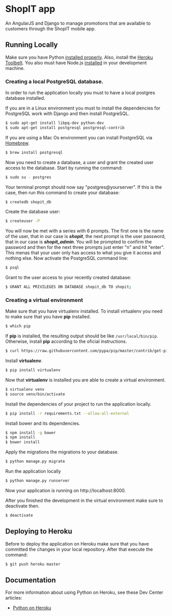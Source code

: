 # ShopIT app

An AngularJS and Django to manage promotions that are available to customers through the ShopIT mobile app.

## Running Locally

Make sure you have Python [installed properly](http://install.python-guide.org).  Also, install the [Heroku Toolbelt](https://toolbelt.heroku.com/). You also must have Node.js [installed](http://nodejs.org/) in your development machine.

### Creating a local PostgreSQL database.

In order to run the application locally you must to have a local postgres database installed.

If you are in a Linux environment you must to install  the dependencies for PostgreSQL work with Django and  then install PostgreSQL.

```sh
$ sudo apt-get install libpq-dev python-dev
$ sudo apt-get install postgresql postgresql-contrib
```

If you are using a Mac Os environment you can install PostgreSQL via [Homebrew](http://brew.sh/).

```sh
$ brew install postgresql
```

Now you need to create a database, a user and grant the created user access to the database. Start by running the command:

```sh
$ sudo su - postgres
```

Your terminal prompt should now say "postgres@yourserver". If this is the case, then run this command to create your database:

```sh
$ createdb shopit_db
```

Create the database user:

```sh
$ createuser -P
```

You will now be met with a series with 6 prompts. The first one is the name of the user, that in our case is ***shopit***, the next prompt is the user password, that in our case is ***shopit_admin***. You will be prompted to confirm the password and then for the next three prompts just enter "n" and
hit "enter". This menas that your user only has access to what you give it access and nothing else. Now activate the PostgreSQL command line:

```sh
$ psql
```

Grant to the user access to your recently created database:

```sh
$ GRANT ALL PRIVILEGES ON DATABASE shopit_db TO shopit;
```
### Creating a virtual environment

Make sure that you have virtualenv installed. To install virtualenv you need to make sure that you have **pip**
installed.

```sh
$ which pip
```
If **pip** is installed, the resulting output should be like `/usr/local/bin/pip`. Otherwise, install **pip** according to the oficial instructions.

```sh
$ curl https://raw.githubusercontent.com/pypa/pip/master/contrib/get-pip.py | python
```
Install **virtualenv**.

```sh
$ pip install virtualenv
```
Now that **virtualenv** is installed you are able to create a virtual environment.

```sh
$ virtualenv venv
$ source venv/bin/activate
```

Install the dependencies of your project to run the application locally.

```sh
$ pip install -r requirements.txt --allow-all-external
```
Install bower and its dependencies.

```sh
$ npm install -g bower
$ npm install
$ bower install
```

Apply the migrations the migrations to your database.

```sh
$ python manage.py migrate
```

Run the application locally

```sh
$ python manage.py runserver
```
Now your application is running on http://localhost:8000.

After you finished the development in the virtual environment make sure to deactivate then.

```sh
$ deactivate
```

## Deploying to Heroku

Before to deploy the application on Heroku make sure that you have committed the changes in your local repository. After that execute the command:

```sh
$ git push heroku master
```
## Documentation

For more information about using Python on Heroku, see these Dev Center articles:

- [Python on Heroku](https://devcenter.heroku.com/categories/python)
